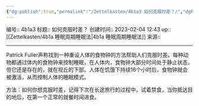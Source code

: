 ```yaml
---
{"dg-publish":true,"permalink":"/Zettelkasten/4b1a3 如何克服时差？/","dgPassFrontmatter":true}
---
```


编号:: 4b1a3
标题:: 如何克服时差？
创建时间:: 2023-02-04 12:43
up:: [[Zettelkasten/4b1a 睡眠周期睡眠法\|4b1a 睡眠周期睡眠法]]
来源:: 

---

Patrick Fuller声称找到一种重设人体的食物钟的方法帮助人们克服时差。每种动物都通过体内的食物钟来控制睡眠，在人体内，食物钟大部分时间处于静止状态，但它还是存在的，就在视丘的下部。人体在饥饿下持续16个小时后，食物钟就会被激活，从而控制人体的睡眠模式。

方法：如何你想克服时差，记得下次在长途旅行的过程中，试着禁食，当你抵达目的地后，在第一个正常的就餐时间进食。
